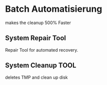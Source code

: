 # Batch Automatisierung

makes the cleanup 500% Faster

## System Repair Tool

Repair Tool for automated recovery.

## System Cleanup TOOL

deletes TMP and clean up disk